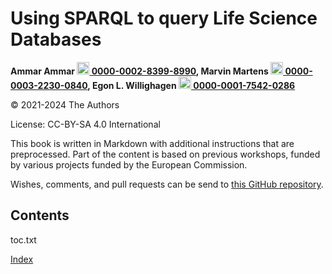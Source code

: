 # Using SPARQL to query Life Science Databases

<script type="application/ld+json">
{
  "@context":"http://schema.org/",
  "@type":"CreativeWork",
  "about":"This book describes various life sciences databases with SPARQL endpoints.",
  "genre":[{
    "@type":"URL","url":"http://edamontology.org/topic_4019"
  }],
  "name":"Using SPARQL to query Life Science Databases",
  "keywords":"cheminformatics, chemoinformatics, bioinformatics, databases, SPARQL",
  "license":"CC BY-SA 4.0",
  "url": "https://bigcat-um.github.io/PRA3006-SPARQL/"
}
</script>

**Ammar Ammar&nbsp;<a href="https://orcid.org/0000-0002-8399-8990"><img alt="ORCID icon" src="./images/orcid.png" height="20px">&nbsp;0000-0002-8399-8990</a>,
Marvin Martens&nbsp;<a href="https://orcid.org/0000-0003-2230-0840"><img alt="ORCID icon" src="./images/orcid.png" height="20px">&nbsp;0000-0003-2230-0840</a>,
Egon L. Willighagen&nbsp;<a href="https://orcid.org/0000-0001-7542-0286"><img alt="ORCID icon" src="./images/orcid.png" height="20px">&nbsp;0000-0001-7542-0286</a>**

© 2021-2024 The Authors

License: CC-BY-SA 4.0 International

This book is written in Markdown with additional instructions that are preprocessed.
Part of the content is based on previous workshops, funded by various projects
funded by the European Commission.

Wishes, comments, and pull requests can be send to
[this GitHub repository](https://github.com/BiGCAT-UM/PRA3006-SPARQL/).

## Contents

<toc>toc.txt</toc>

[Index](indexList.i.md) <br />
